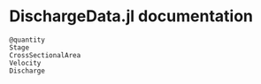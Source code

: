 # DischargeData.jl documentation

```@docs
@quantity
Stage
CrossSectionalArea
Velocity
Discharge
```
